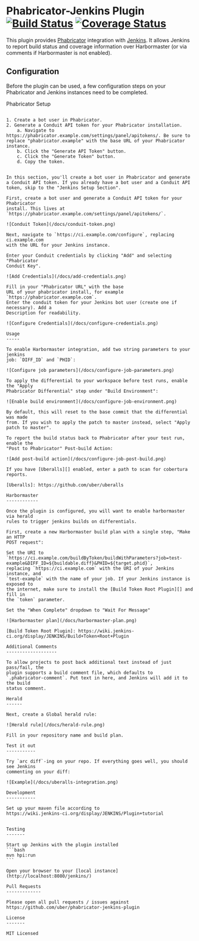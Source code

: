 # Phabricator-Jenkins Plugin [![Build Status](https://travis-ci.org/uber/phabricator-jenkins-plugin.svg?branch=master)](https://travis-ci.org/uber/phabricator-jenkins-plugin) [![Coverage Status](https://coveralls.io/repos/uber/phabricator-jenkins-plugin/badge.svg?branch=master&service=github)](https://coveralls.io/github/uber/phabricator-jenkins-plugin?branch=master)

This plugin provides [Phabricator][] integration with [Jenkins][]. It allows Jenkins to
report build status and coverage information over Harbormaster (or via comments
if Harbormaster is not enabled).

[Phabricator]: http://phabricator.org/
[Jenkins]: https://jenkins-ci.org/

Configuration
-------------

Before the plugin can be used, a few configuration steps on your
Phabricator and Jenkins instances need to be completed.

Phabricator Setup
`````````````````

1. Create a bot user in Phabricator.
2. Generate a Conduit API token for your Phabricator installation.
	a. Navigate to https://phabricator.example.com/settings/panel/apitokens/. Be sure to replace "phabricator.example" with the base URL of your Phabricator instance.
	b. Click the "Generate API Token" button. 
	c. Click the "Generate Token" button.
	d. Copy the token.
	
	
In this section, you'll create a bot user in Phabricator and generate a Conduit API token. If you already have a bot user and a Conduit API token, skip to the "Jenkins Setup Section".

First, create a bot user and generate a Conduit API token for your Phabricator
install. This lives at `https://phabricator.example.com/settings/panel/apitokens/`.

![Conduit Token](/docs/conduit-token.png)

Next, navigate to `https://ci.example.com/configure`, replacing ci.example.com
with the URL for your Jenkins instance.

Enter your Conduit credentials by clicking "Add" and selecting "Phabricator
Conduit Key".

![Add Credentials](/docs/add-credentials.png)

Fill in your "Phabricator URL" with the base
URL of your phabricator install, for example `https://phabricator.example.com`.
Enter the conduit token for your Jenkins bot user (create one if necessary). Add a
Description for readability.

![Configure Credentials](/docs/configure-credentials.png)

Usage
-----

To enable Harbormaster integration, add two string parameters to your jenkins
job: `DIFF_ID` and `PHID`:

![Configure job parameters](/docs/configure-job-parameters.png)

To apply the differential to your workspace before test runs, enable the "Apply
Phabricator Differential" step under "Build Environment":

![Enable build environment](/docs/configure-job-environment.png)

By default, this will reset to the base commit that the differential was made
from. If you wish to apply the patch to master instead, select "Apply patch to master".

To report the build status back to Phabricator after your test run, enable the
"Post to Phabricator" Post-build Action:

![Add post-build action](/docs/configure-job-post-build.png)

If you have [Uberalls][] enabled, enter a path to scan for cobertura reports.

[Uberalls]: https://github.com/uber/uberalls

Harbormaster
------------

Once the plugin is configured, you will want to enable harbormaster via herald
rules to trigger jenkins builds on differentials.

First, create a new Harbormaster build plan with a single step, "Make an HTTP
POST request":

Set the URI to
`https://ci.example.com/buildByToken/buildWithParameters?job=test-example&DIFF_ID=${buildable.diff}&PHID=${target.phid}`,
replacing `https://ci.example.com` with the URI of your Jenkins instance, and
`test-example` with the name of your job. If your Jenkins instance is exposed to
the internet, make sure to install the [Build Token Root Plugin][] and fill in
the `token` parameter.

Set the "When Complete" dropdown to "Wait For Message"

![Harbormaster plan](/docs/harbormaster-plan.png)

[Build Token Root Plugin]: https://wiki.jenkins-ci.org/display/JENKINS/Build+Token+Root+Plugin

Additional Comments
-------------------

To allow projects to post back additional text instead of just pass/fail, the
plugin supports a build comment file, which defaults to
`.phabricator-comment`. Put text in here, and Jenkins will add it to the build
status comment.

Herald
------

Next, create a Global herald rule:

![Herald rule](/docs/herald-rule.png)

Fill in your repository name and build plan.

Test it out
-----------

Try `arc diff`-ing on your repo. If everything goes well, you should see Jenkins
commenting on your diff:

![Example](/docs/uberalls-integration.png)

Development
-----------

Set up your maven file according to
https://wiki.jenkins-ci.org/display/JENKINS/Plugin+tutorial


Testing
-------

Start up Jenkins with the plugin installed
```bash
mvn hpi:run
```

Open your browser to your [local instance](http://localhost:8080/jenkins/)

Pull Requests
-------------

Please open all pull requests / issues against
https://github.com/uber/phabricator-jenkins-plugin

License
-------

MIT Licensed
